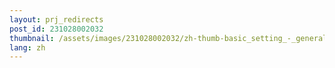 ```yaml
---
layout: prj_redirects
post_id: 231028002032
thumbnail: /assets/images/231028002032/zh-thumb-basic_setting_-_general.svg
lang: zh
---
```

